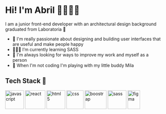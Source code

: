 # Hi! I'm Abril 🧙🏻‍♀️:sparkles:

 I am a junior front-end developer with an architectural design background graduated from Laboratoria 💛

- 🎨 I'm really passionate about designing and building user interfaces that are useful and make people happy
- 👩🏻‍💻 I’m currently learning SASS 
- 🏅 I'm always looking for ways to improve my work and myself as a person
- 🐶 When I'm not coding I'm playing with my little buddy Mila 

## Tech Stack :art:
<div>
   <img alt="javascript" src="https://upload.wikimedia.org/wikipedia/commons/thumb/9/99/Unofficial_JavaScript_logo_2.svg/1200px-Unofficial_JavaScript_logo_2.svg.png" width="60" height="60">
   <img alt="react" src="https://user-images.githubusercontent.com/97549436/167679224-3ea56ec4-ec39-443c-b868-60fc626e2779.png" width="65" height="60"> 
  <img alt="html 5" src="https://cdn-icons-png.flaticon.com/512/1216/1216733.png" width="60" height="60">
   <img alt="css" src="https://seeklogo.com/images/C/css-3-logo-023C1A7171-seeklogo.com.png" width="55" height="60">
   <img alt="boostrap" src="https://upload.wikimedia.org/wikipedia/commons/thumb/b/b2/Bootstrap_logo.svg/964px-Bootstrap_logo.svg.png" width="70" height="60">
   <img alt="sass" src="https://sass-lang.com/assets/img/styleguide/seal-color-aef0354c.png" width="60" height="60">
   <img alt="figma" src="https://upload.wikimedia.org/wikipedia/commons/thumb/3/33/Figma-logo.svg/600px-Figma-logo.svg.png" width="40" height="60">
   
   
 </div>
 







<!--
**abrilquinterog/abrilquinterog** is a ✨ _special_ ✨ repository because its `README.md` (this file) appears on your GitHub profile.

Here are some ideas to get you started:

- 🔭 I’m currently working on ...
- 🌱 I’m currently learning ...
- 👯 I’m looking to collaborate on ...
- 🤔 I’m looking for help with ...
- 💬 Ask me about ...
- 📫 How to reach me: ...
- 😄 Pronouns: ...
- ⚡ Fun fact: ...
-->

